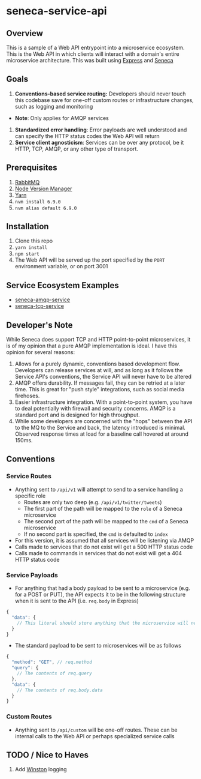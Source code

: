 # seneca-service-api

## Overview

This is a sample of a Web API entrypoint into a microservice ecosystem.  This is the Web API in which clients will interact with a domain's entire microservice architecture.  This was built using [Express](http://expressjs.com/) and [Seneca](http://senecajs.org/)

## Goals

1. **Conventions-based service routing:** Developers should never touch this codebase save for one-off custom routes or infrastructure changes, such as logging and monitoring
  * **Note**: Only applies for AMQP services
1. **Standardized error handling**: Error payloads are well understood and can specify the HTTP status codes the Web API will return
1. **Service client agnosticism**: Services can be over any protocol, be it HTTP, TCP, AMQP, or any other type of transport.

## Prerequisites

1. [RabbitMQ](https://www.rabbitmq.com/install-homebrew.html)
1. [Node Version Manager](https://github.com/creationix/nvm)
1. [Yarn](https://yarnpkg.com/)
1. `nvm install 6.9.0`
1. `nvm alias default 6.9.0`

## Installation

1. Clone this repo
1. `yarn install`
1. `npm start`
1. The Web API will be served up the port specified by the `PORT` environment variable, or on port 3001

## Service Ecosystem Examples

* [seneca-amqp-service](https://github.com/ericnograles/seneca-amqp-service)
* [seneca-tcp-service](https://github.com/ericnograles/seneca-tcp-service)

## Developer's Note

While Seneca does support TCP and HTTP point-to-point microservices, it is of my opinion that a pure AMQP implementation is ideal.  I have this opinion for several reasons:

1. Allows for a purely dynamic, conventions based development flow. Developers can release services at will, and as long as it follows the Service API's conventions, the Service API will never have to be altered
1. AMQP offers durability.  If messages fail, they can be retried at a later time.  This is great for "push style" integrations, such as social media firehoses.
1. Easier infrastructure integration.  With a point-to-point system, you have to deal potentially with firewall and security concerns.  AMQP is a standard port and is designed for high throughput.
1. While some developers are concerned with the "hops" between the API to the MQ to the Service and back, the latency introduced is minimal.  Observed response times at load for a baseline call hovered at around 150ms.

## Conventions

### Service Routes

* Anything sent to `/api/v1` will attempt to send to a service handling a specific role
  * Routes are only two deep (e.g. `/api/v1/twitter/tweets`)
  * The first part of the path will be mapped to the `role` of a Seneca microservice
  * The second part of the path will be mapped to the `cmd` of a Seneca microservice
  * If no second part is specified, the `cmd` is defaulted to `index`
* For this version, it is assumed that all services will be listening via AMQP
* Calls made to services that do not exist will get a 500 HTTP status code
* Calls made to commands in services that do not exist will get a 404 HTTP status code

### Service Payloads

* For anything that had a body payload to be sent to a microservice (e.g. for a POST or PUT), the API expects it to be in the following structure when it is sent to the API (i.e. `req.body` in Express)

```javascript
{
  "data": {
    // This literal should store anything that the microservice will need
  }
}
```

* The standard payload to be sent to microservices will be as follows

```javascript
{
  "method": "GET", // req.method
  "query": {
    // The contents of req.query
  }, 
  "data": {
    // The contents of req.body.data
  }
}
```

### Custom Routes

* Anything sent to `/api/custom` will be one-off routes. These can be internal calls to the Web API or perhaps specialized service calls

## TODO / Nice to Haves

1. Add [Winston](https://github.com/winstonjs/winston) logging
